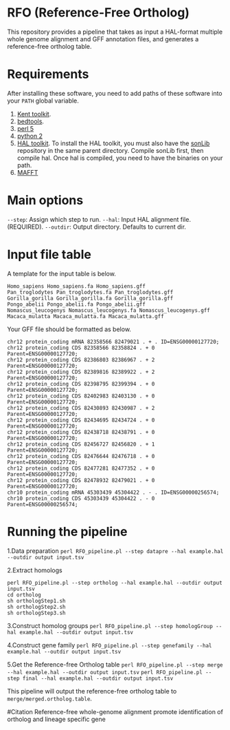 # RFO (Reference-Free Ortholog)

This repository provides a pipeline that takes as input a HAL-format multiple whole genome alignment and GFF annotation files, and generates a reference-free ortholog table.

# Requirements
After installing these software, you need to add paths of these software into your `PATH` global variable.
1. [Kent toolkit](http://hgdownload.soe.ucsc.edu/admin/exe/).
2. [bedtools](http://bedtools.readthedocs.io/en/latest/).
3. [perl 5](https://www.perl.org/)
4. [python 2](https://www.python.org)
5. [HAL toolkit](https://github.com/glennhickey/hal). To install the HAL toolkit, you must also have the [sonLib](https://github.com/benedictpaten/sonLib) repository in the same parent directory. Compile sonLib first, then compile hal. Once hal is compiled, you need to have the binaries on your path.
6. [MAFFT](https://mafft.cbrc.jp/alignment/software/)

# Main options
`--step`: Assign which step to run.
`--hal`: Input HAL alignment file. (REQUIRED).
`--outdir`: Output directory. Defaults to current dir.
# Input file table
A template for the input table is below.
```
Homo_sapiens Homo_sapiens.fa Homo_sapiens.gff
Pan_troglodytes Pan_troglodytes.fa Pan_troglodytes.gff
Gorilla_gorilla Gorilla_gorilla.fa Gorilla_gorilla.gff
Pongo_abelii Pongo_abelii.fa Pongo_abelii.gff
Nomascus_leucogenys Nomascus_leucogenys.fa Nomascus_leucogenys.gff
Macaca_mulatta Macaca_mulatta.fa Macaca_mulatta.gff
```
Your GFF file should be formatted as below.
```
chr12 protein_coding mRNA 82358566 82479021 . + . ID=ENSG00000127720;
chr12 protein_coding CDS 82358566 82358824 . + 0 Parent=ENSG00000127720;
chr12 protein_coding CDS 82386803 82386967 . + 2 Parent=ENSG00000127720;
chr12 protein_coding CDS 82389816 82389922 . + 2 Parent=ENSG00000127720;
chr12 protein_coding CDS 82398795 82399394 . + 0 Parent=ENSG00000127720;
chr12 protein_coding CDS 82402983 82403130 . + 0 Parent=ENSG00000127720;
chr12 protein_coding CDS 82430893 82430987 . + 2 Parent=ENSG00000127720;
chr12 protein_coding CDS 82434695 82434724 . + 0 Parent=ENSG00000127720;
chr12 protein_coding CDS 82438718 82438791 . + 0 Parent=ENSG00000127720;
chr12 protein_coding CDS 82456727 82456820 . + 1 Parent=ENSG00000127720;
chr12 protein_coding CDS 82476644 82476718 . + 0 Parent=ENSG00000127720;
chr12 protein_coding CDS 82477281 82477352 . + 0 Parent=ENSG00000127720;
chr12 protein_coding CDS 82478932 82479021 . + 0 Parent=ENSG00000127720;
chr10 protein_coding mRNA 45303439 45304422 . - . ID=ENSG00000256574;
chr10 protein_coding CDS 45303439 45304422 . - 0 Parent=ENSG00000256574;
```
# Running the pipeline

1.Data preparation
`perl RFO_pipeline.pl --step datapre --hal example.hal --outdir output input.tsv`

2.Extract homologs
```
perl RFO_pipeline.pl --step ortholog --hal example.hal --outdir output input.tsv
cd ortholog
sh orthologStep1.sh
sh orthologStep2.sh
sh orthologStep3.sh
```

3.Construct homolog groups
`perl RFO_pipeline.pl --step homologGroup --hal example.hal --outdir output input.tsv`

4.Construct gene family
`perl RFO_pipeline.pl --step genefamily --hal example.hal --outdir output input.tsv`

5.Get the Reference-free Ortholog table
`perl RFO_pipeline.pl --step merge --hal example.hal --outdir output input.tsv`
`perl RFO_pipeline.pl --step final --hal example.hal --outdir output input.tsv`

This pipeline will output the reference-free ortholog table to `merge/merged.ortholog.table`.


#Citation
Reference-free whole-genome alignment promote identification of ortholog and lineage specific gene
